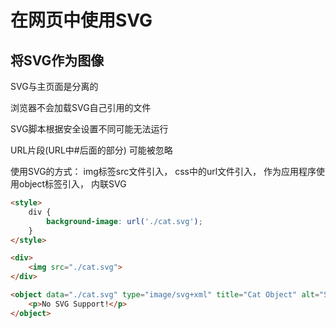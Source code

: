 # 在网页中使用SVG

## 将SVG作为图像

SVG与主页面是分离的

浏览器不会加载SVG自己引用的文件

SVG脚本根据安全设置不同可能无法运行

URL片段(URL中#后面的部分) 可能被忽略

使用SVG的方式： img标签src文件引入， css中的url文件引入， 作为应用程序使用object标签引入， 内联SVG
```html
<style>
    div {
        background-image: url('./cat.svg');
    }
</style>

<div>
    <img src="./cat.svg">
</div>

<object data="./cat.svg" type="image/svg+xml" title="Cat Object" alt="Stick Figure of a Cat">
    <p>No SVG Support!</p>
</object>
```

